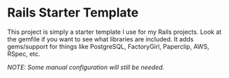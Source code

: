 # Rails Starter Template

This project is simply a starter template I use for my Rails projects. Look at the gemfile if you want to see what libraries are included. It adds gems/support for things like PostgreSQL, FactoryGirl, Paperclip, AWS, RSpec, etc.

*NOTE: Some manual configuration will still be needed.*
